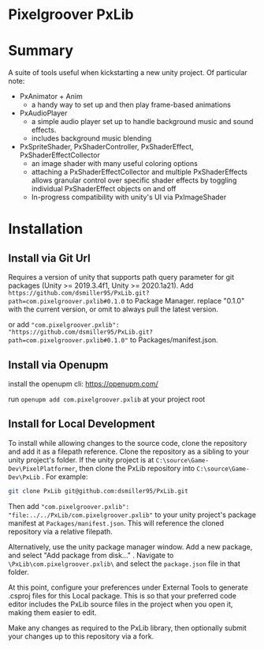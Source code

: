 # Pixelgroover PxLib 

# Summary

A suite of tools useful when kickstarting a new unity project. Of particular note:

- PxAnimator + Anim
	- a handy way to set up and then play frame-based animations
- PxAudioPlayer
	- a simple audio player set up to handle background music and sound effects.
	- includes background music blending
- PxSpriteShader, PxShaderController, PxShaderEffect, PxShaderEffectCollector
	- an image shader with many useful coloring options
	- attaching a PxShaderEffectCollector and multiple PxShaderEffects allows granular control over specific shader effects by toggling individual PxShaderEffect objects on and off
	- In-progress compatibility with unity's UI via PxImageShader



# Installation


## Install via Git Url
Requires a version of unity that supports path query parameter for git packages (Unity >= 2019.3.4f1, Unity >= 2020.1a21).
Add `https://github.com/dsmiller95/PxLib.git?path=com.pixelgroover.pxlib#0.1.0` to Package Manager. replace "0.1.0" with the
current version, or omit to always pull the latest version.

or add `"com.pixelgroover.pxlib": "https://github.com/dsmiller95/PxLib.git?path=com.pixelgroover.pxlib#0.1.0"` to Packages/manifest.json.


## Install via Openupm

install the openupm cli: https://openupm.com/

run `openupm add com.pixelgroover.pxlib` at your project root


## Install for Local Development

To install while allowing changes to the source code, clone the repository and add it as a filepath reference.
Clone the repository as a sibling to your unity project's folder. If the unity project is at `C:\source\Game-Dev\PixelPlatformer`, then clone the PxLib repository into `C:\source\Game-Dev\PxLib` . For example:

```sh
git clone PxLib git@github.com:dsmiller95/PxLib.git
```

Then add `"com.pixelgroover.pxlib": "file:../../PxLib/com.pixelgroover.pxlib"` to your unity project's package manifest at `Packages/manifest.json`.
This will reference the cloned repository via a relative filepath.

Alternatively, use the unity package manager window. Add a new package, and select "Add package from disk..." . Navigate to `\PxLib\com.pixelgroover.pxlib\` and select the `package.json` file in that folder.

At this point, configure your preferences under External Tools to generate .csproj files for this Local package. This is so that your preferred code editor includes the PxLib source files in the project when you open it, making them easier to edit.

Make any changes as required to the PxLib library, then optionally submit your changes up to this repository via a fork.
